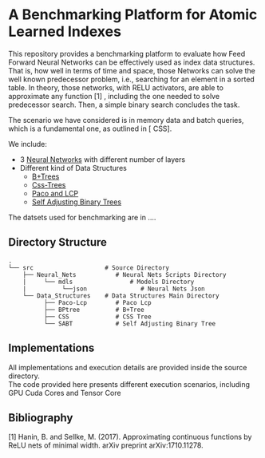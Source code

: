 # A Benchmarking Platform for Atomic Learned Indexes

This repository provides a benchmarking platform to evaluate how Feed Forward Neural Networks can be effectively used as index data structures. That is, how well in terms of time and space, those Networks can solve the well known predecessor problem, i.e., searching for an element in a sorted table. In theory, those networks, with RELU activators,  are able to approximate any function [1] , including the one needed to solve predecessor search. Then, a simple binary search concludes the task.  
  
The scenario we have considered is in memory data and batch queries, which is a fundamental one, as outlined in [ CSS].  
  
We include:  
  
* 3 [Neural Networks](https://github.com/DomenicoAmato01/A-Benchmarking-Platform-for-Atomic-Learned-Indexes/tree/master/src/Neural_Nets) with different number of layers  
* Different kind of Data Structures
  * [B+Trees](https://github.com/DomenicoAmato01/A-Benchmarking-Platform-for-Atomic-Learned-Indexes/tree/master/src/Data_Structures/BPtree)
  * [Css-Trees](https://github.com/DomenicoAmato01/A-Benchmarking-Platform-for-Atomic-Learned-Indexes/tree/master/src/Data_Structures/CSS)
  * [Paco and LCP](https://github.com/DomenicoAmato01/A-Benchmarking-Platform-for-Atomic-Learned-Indexes/tree/master/src/Data_Structures/Paco-Lcp)
  * [Self Adjusting Binary Trees](https://github.com/DomenicoAmato01/A-Benchmarking-Platform-for-Atomic-Learned-Indexes/tree/master/src/Data_Structures/SABT)    
  
  
The datsets used for benchmarking are in ….   
  
## Directory Structure
    .
    └── src                    # Source Directory
        ├── Neural_Nets           # Neural Nets Scripts Directory
        |     └── mdls                # Models Directory   
        |          └──json               # Neural Nets Json
        └── Data_Structures    # Data Structures Main Directory
              ├── Paco-Lcp        # Paco Lcp
              ├── BPtree          # B+Tree
              ├── CSS             # CSS Tree
              └── SABT            # Self Adjusting Binary Tree
    
 ## Implementations
 
 All implementations and execution details are provided inside the source directory.  
 The code provided here presents different execution scenarios, including GPU Cuda Cores and Tensor Core
 
 ## Bibliography
 [1] Hanin, B. and Sellke, M. (2017). Approximating continuous functions by ReLU nets of minimal
width. arXiv preprint arXiv:1710.11278.

